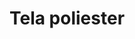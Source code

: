 ---
metaTitle: Tela poliester | Repro Disseny
metaDescription: Tela poliester personalizadas con calidad profesional en Cataluña.
keywords:
- tela poliester
searchTerms:
- tela poliester
image: /img/productos/mockupProduct.webp
galleryImages: []
alt: alt descripció de la foto
slug: tela-poliester
category: material-rigido
sku: 01-GRFO-0005
price: 0
brand: Reprodisseny
inStock: true
formFields: []
ratingValue: 0
reviewCount: 0
schemaType: Product
type: producto
title: Tela poliester
description: descripción genérica de mi producto para probar
priceCurrency: EUR
schema:
  '@type': Product
  name: Tela poliester
  description: descripción genérica de mi producto para probar
  image: https://reprodisseny.com/img/productos/mockupProduct.webp
  sku: 01-GRFO-0005
  brand:
    '@type': Organization
    name: Repro Disseny
  offers:
    '@type': Offer
    price: 0
    priceCurrency: EUR
    availability: https://schema.org/InStock
nav: Tela poliester
faqs: []
---